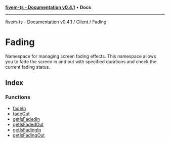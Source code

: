 [**fivem-ts - Documentation v0.4.1**](../../../../README.md) • **Docs**

***

[fivem-ts - Documentation v0.4.1](../../../../README.md) / [Client](../../README.md) / Fading

# Fading

Namespace for managing screen fading effects.
This namespace allows you to fade the screen in and out with specified durations and check the current fading status.

## Index

### Functions

- [fadeIn](functions/fadeIn.md)
- [fadeOut](functions/fadeOut.md)
- [getIsFadedIn](functions/getIsFadedIn.md)
- [getIsFadedOut](functions/getIsFadedOut.md)
- [getIsFadingIn](functions/getIsFadingIn.md)
- [getIsFadingOut](functions/getIsFadingOut.md)
